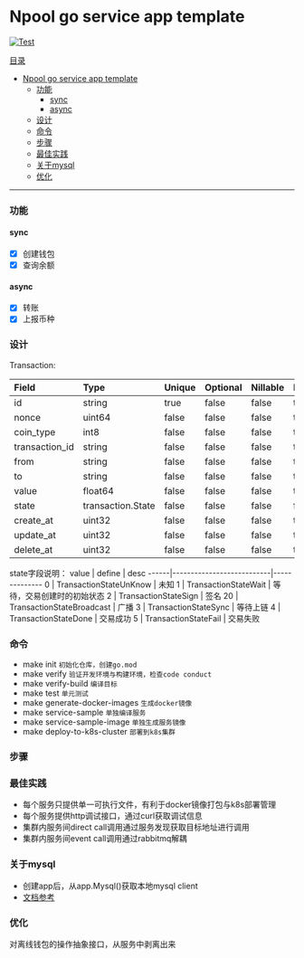 # Npool go service app template

[![Test](https://github.com/NpoolPlatform/sphinx-proxy/actions/workflows/main.yml/badge.svg?branch=master)](https://github.com/NpoolPlatform/sphinx-proxy/actions/workflows/main.yml)

[目录](#目录)
- [Npool go service app template](#npool-sphinx-proxy)
    - [功能](#功能)
      - [sync](#sync)
      - [async](#async)
    - [设计](#设计)
    - [命令](#命令)
    - [步骤](#步骤)
    - [最佳实践](#最佳实践)
    - [关于mysql](#关于mysql)
    - [优化](#优化)

-----------
### 功能

#### sync
- [x] 创建钱包
- [x] 查询余额

#### async
- [x] 转账
- [x] 上报币种

### 设计

Transaction:

| Field          | Type              | Unique | Optional | Nillable | Default | UpdateDefault | Immutable | StructTag                       | Validators |
|:---------------|:------------------|:-------|:---------|:---------|:--------|:--------------|:----------|:--------------------------------|:-----------|
| id             | string            | true   | false    | false    | true    | false         | false     | json:"id,omitempty"             | 0          |
| nonce          | uint64            | false  | false    | false    | true    | false         | false     | json:"nonce,omitempty"          | 0          |
| coin_type      | int8              | false  | false    | false    | true    | false         | false     | json:"coin_type,omitempty"      | 0          |
| transaction_id | string            | false  | false    | false    | true    | false         | false     | json:"transaction_id,omitempty" | 1          |
| from           | string            | false  | false    | false    | true    | false         | false     | json:"from,omitempty"           | 1          |
| to             | string            | false  | false    | false    | true    | false         | false     | json:"to,omitempty"             | 1          |
| value          | float64           | false  | false    | false    | true    | false         | false     | json:"value,omitempty"          | 0          |
| state          | transaction.State | false  | false    | false    | false   | false         | false     | json:"state,omitempty"          | 0          |
| create_at      | uint32            | false  | false    | false    | true    | false         | false     | json:"create_at,omitempty"      | 0          |
| update_at      | uint32            | false  | false    | false    | true    | true          | false     | json:"update_at,omitempty"      | 0          |
| delete_at      | uint32            | false  | false    | false    | true    | false         | false     | json:"delete_at,omitempty"      | 0          |

state字段说明：
value | define                    | desc
------|---------------------------|--------------
0     | TransactionStateUnKnow    | 未知
1     | TransactionStateWait      | 等待，交易创建时的初始状态
2     | TransactionStateSign      | 签名
20    | TransactionStateBroadcast | 广播
3     | TransactionStateSync      | 等待上链
4     | TransactionStateDone      | 交易成功
5     | TransactionStateFail      | 交易失败

### 命令
* make init ```初始化仓库，创建go.mod```
* make verify ```验证开发环境与构建环境，检查code conduct```
* make verify-build ```编译目标```
* make test ```单元测试```
* make generate-docker-images ```生成docker镜像```
* make service-sample ```单独编译服务```
* make service-sample-image ```单独生成服务镜像```
* make deploy-to-k8s-cluster ```部署到k8s集群```

### 步骤

### 最佳实践
* 每个服务只提供单一可执行文件，有利于docker镜像打包与k8s部署管理
* 每个服务提供http调试接口，通过curl获取调试信息
* 集群内服务间direct call调用通过服务发现获取目标地址进行调用
* 集群内服务间event call调用通过rabbitmq解耦

### 关于mysql
* 创建app后，从app.Mysql()获取本地mysql client
* [文档参考](https://entgo.io/docs/sql-integration)

### 优化

对离线钱包的操作抽象接口，从服务中剥离出来
